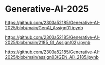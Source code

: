 # Generative-AI-2025
https://github.com/2303a52185/Generative-AI-2025/blob/main/GenAI_Assign01.ipynb

https://github.com/2303a52185/Generative-AI-2025/blob/main/2185_GI_Assign(02).ipynb

https://github.com/2303a52185/Generative-AI-2025/blob/main/assign03(GEN_AI)_2185.ipynb
